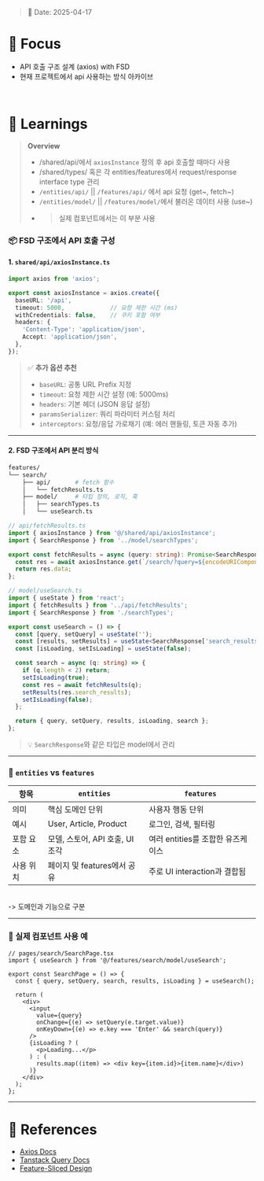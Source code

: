 > 📅 Date: 2025-04-17

# 📌 Focus
- API 호출 구조 설계 (axios) with FSD
- 현재 프로젝트에서 api 사용하는 방식 아카이브

<br />

# 📝 Learnings
> **Overview**
> - /shared/api/에서 `axiosInstance` 정의 후 api 호출할 때마다 사용
> - /shared/types/ 혹은 각 entities/features에서 request/response interface type 관리
> - `/entities/api/` || `/features/api/` 에서 api 요청 (get~, fetch~) 
> - `/entities/model/` || `/features/model/`에서 불러온 데이터 사용 (use~)
> - > 실제 컴포넌트에서는 이 부분 사용

### 📦 FSD 구조에서 API 호출 구성

#### 1. `shared/api/axiosInstance.ts`
```ts
import axios from 'axios';

export const axiosInstance = axios.create({
  baseURL: '/api',
  timeout: 5000,             // 요청 제한 시간 (ms)
  withCredentials: false,    // 쿠키 포함 여부
  headers: {
    'Content-Type': 'application/json',
    Accept: 'application/json',
  },
});
```
> ✅ **추가 옵션 추천**
> - `baseURL`: 공통 URL Prefix 지정
> - `timeout`: 요청 제한 시간 설정 (예: 5000ms)
> - `headers`: 기본 헤더 (JSON 응답 설정)
> - `paramsSerializer`: 쿼리 파라미터 커스텀 처리
> - `interceptors`: 요청/응답 가로채기 (예: 에러 핸들링, 토큰 자동 추가)

---

#### 2. FSD 구조에서 API 분리 방식

```bash
features/
└── search/
    ├── api/       # fetch 함수
    │   └── fetchResults.ts
    ├── model/     # 타입 정의, 로직, 훅
    │   ├── searchTypes.ts
    │   └── useSearch.ts
```

```ts
// api/fetchResults.ts
import { axiosInstance } from '@/shared/api/axiosInstance';
import { SearchResponse } from '../model/searchTypes';

export const fetchResults = async (query: string): Promise<SearchResponse> => {
  const res = await axiosInstance.get(`/search/?query=${encodeURIComponent(query)}`);
  return res.data;
};
```

```ts
// model/useSearch.ts
import { useState } from 'react';
import { fetchResults } from '../api/fetchResults';
import { SearchResponse } from './searchTypes';

export const useSearch = () => {
  const [query, setQuery] = useState('');
  const [results, setResults] = useState<SearchResponse['search_results']>([]);
  const [isLoading, setIsLoading] = useState(false);

  const search = async (q: string) => {
    if (q.length < 2) return;
    setIsLoading(true);
    const res = await fetchResults(q);
    setResults(res.search_results);
    setIsLoading(false);
  };

  return { query, setQuery, results, isLoading, search };
};
```

> 💡 `SearchResponse`와 같은 타입은 model에서 관리

---

### 📌 `entities` vs `features`

| 항목 | `entities` | `features` |
|------|------------|------------|
| 의미 | 핵심 도메인 단위 | 사용자 행동 단위 |
| 예시 | User, Article, Product | 로그인, 검색, 필터링 |
| 포함 요소 | 모델, 스토어, API 호출, UI 조각 | 여러 entities를 조합한 유즈케이스 |
| 사용 위치 | 페이지 및 features에서 공유 | 주로 UI interaction과 결합됨 |
<br />
-> 도메인과 기능으로 구분

---

### 🧩 실제 컴포넌트 사용 예

```tsx
// pages/search/SearchPage.tsx
import { useSearch } from '@/features/search/model/useSearch';

export const SearchPage = () => {
  const { query, setQuery, search, results, isLoading } = useSearch();

  return (
    <div>
      <input
        value={query}
        onChange={(e) => setQuery(e.target.value)}
        onKeyDown={(e) => e.key === 'Enter' && search(query)}
      />
      {isLoading ? (
        <p>Loading...</p>
      ) : (
        results.map((item) => <div key={item.id}>{item.name}</div>)
      )}
    </div>
  );
};
```

---

# 🔗 References
- [Axios Docs](https://axios-http.com/)
- [Tanstack Query Docs](https://tanstack.com/query/v4)
- [Feature-Sliced Design](https://feature-sliced.design/)
